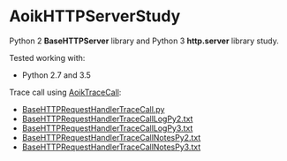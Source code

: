 # AoikHTTPServerStudy
Python 2 **BaseHTTPServer** library and Python 3 **http.server** library study.

Tested working with:
- Python 2.7 and 3.5

Trace call using [AoikTraceCall](https://github.com/AoiKuiyuyou/AoikTraceCall):
- [BaseHTTPRequestHandlerTraceCall.py](/src/BaseHTTPRequestHandlerTraceCall.py)
- [BaseHTTPRequestHandlerTraceCallLogPy2.txt](/src/BaseHTTPRequestHandlerTraceCallLogPy2.txt?raw=True)
- [BaseHTTPRequestHandlerTraceCallLogPy3.txt](/src/BaseHTTPRequestHandlerTraceCallLogPy3.txt?raw=True)
- [BaseHTTPRequestHandlerTraceCallNotesPy2.txt](/src/BaseHTTPRequestHandlerTraceCallNotesPy2.txt?raw=True)
- [BaseHTTPRequestHandlerTraceCallNotesPy3.txt](/src/BaseHTTPRequestHandlerTraceCallNotesPy3.txt?raw=True)
